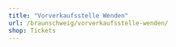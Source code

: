 ```yaml
---
title: "Vorverkaufsstelle Wenden"
url: /braunschweig/vorverkaufsstelle-wenden/
shop: Tickets
---
```

